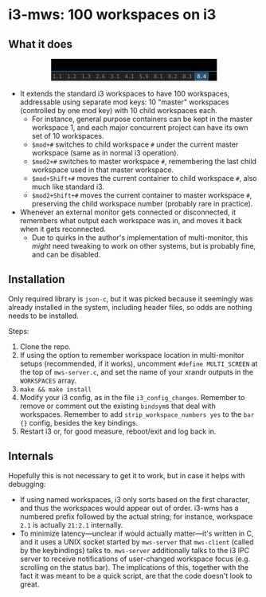 # i3-mws: 100 workspaces on i3
## What it does

<p align="center">
  <img src="demo.png">
</p>

- It extends the standard i3 workspaces to have 100 workspaces, addressable using separate mod keys: 10 "master" workspaces (controlled by one mod key) with 10 child workspaces each.
  - For instance, general purpose containers can be kept in the master workspace 1, and each major concurrent project can have its own set of 10 workspaces.
  - `$mod+#` switches to child workspace `#` under the current master workspace (same as in normal i3 operation).
  - `$mod2+#` switches to master workspace `#`, remembering the last child workspace used in that master workspace.
  - `$mod+Shift+#` moves the current container to child workspace `#`, also much like standard i3.
  - `$mod2+Shift+#` moves the current container to master workspace `#`, preserving the child workspace number (probably rare in practice).
- Whenever an external monitor gets connected or disconnected, it remembers what output each workspace was in, and moves it back when it gets reconnected.
  - Due to quirks in the author's implementation of multi-monitor, this _might_ need tweaking to work on other systems, but is probably fine, and can be disabled.
  
## Installation
Only required library is `json-c`, but it was picked because it seemingly was already installed in the system, including header files, so odds are nothing needs to be installed.

Steps:
1. Clone the repo.
2. If using the option to remember workspace location in multi-monitor setups (recommended, if it works), uncomment `#define MULTI_SCREEN` at the top of `mws-server.c`, and set the name of your xrandr outputs in the `WORKSPACES` array.
3. `make && make install`
4. Modify your i3 config, as in the file `i3_config_changes`. Remember to remove or comment out the existing `bindsym`s that deal with workspaces. Remember to add `strip_workspace_numbers yes` to the `bar {}` config, besides the key bindings.
5. Restart i3 or, for good measure, reboot/exit and log back in.

## Internals
Hopefully this is not necessary to get it to work, but in case it helps with debugging:
- If using named workspaces, i3 only sorts based on the first character, and thus the workspaces would appear out of order. i3-wms has a numbered prefix followed by the actual string; for instance, workspace `2.1` is actually `21:2.1` internally.
- To minimize latency—unclear if would actually matter—it's written in C, and it uses a UNIX socket started by `mws-server` that `mws-client` (called by the keybindings) talks to. `mws-server` additionally talks to the i3 IPC server to receive notifications of user-changed workspace focus (e.g. scrolling on the status bar). The implications of this, together with the fact it was meant to be a quick script, are that the code doesn't look to great.
